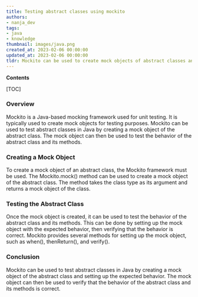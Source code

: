 ```yaml
---
title: Testing abstract classes using mockito
authors:
- nanja_dev
tags:
- java
- knowledge
thumbnail: images/java.png
created_at: 2023-02-06 00:00:00
updated_at: 2023-02-06 00:00:00
tldr: Mockito can be used to create mock objects of abstract classes and test their methods.
---
```


**Contents**

[TOC]

### Overview
Mockito is a Java-based mocking framework used for unit testing. It is typically used to create mock objects for testing purposes. Mockito can be used to test abstract classes in Java by creating a mock object of the abstract class. The mock object can then be used to test the behavior of the abstract class and its methods.

### Creating a Mock Object
To create a mock object of an abstract class, the Mockito framework must be used. The Mockito.mock() method can be used to create a mock object of the abstract class. The method takes the class type as its argument and returns a mock object of the class.

### Testing the Abstract Class
Once the mock object is created, it can be used to test the behavior of the abstract class and its methods. This can be done by setting up the mock object with the expected behavior, then verifying that the behavior is correct. Mockito provides several methods for setting up the mock object, such as when(), thenReturn(), and verify().

### Conclusion
Mockito can be used to test abstract classes in Java by creating a mock object of the abstract class and setting up the expected behavior. The mock object can then be used to verify that the behavior of the abstract class and its methods is correct.
